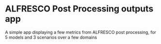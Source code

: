# ALFRESCO Post Processing outputs app

A simple app displaying a few metrics from ALFRESCO post processing, for 5 models and 3 scenarios over a few domains
